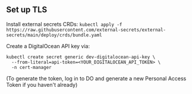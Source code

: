 ## Set up TLS

Install external secrets CRDs:
`kubectl apply -f https://raw.githubusercontent.com/external-secrets/external-secrets/main/deploy/crds/bundle.yaml`


Create a DigitalOcean API key via:
```
kubectl create secret generic dev-digitalocean-api-key \
  --from-literal=api-token=<YOUR_DIGITALOCEAN_API_TOKEN> \
  -n cert-manager
```
(To generate the token, log in to DO and generate a new Personal Access Token if you haven't already)